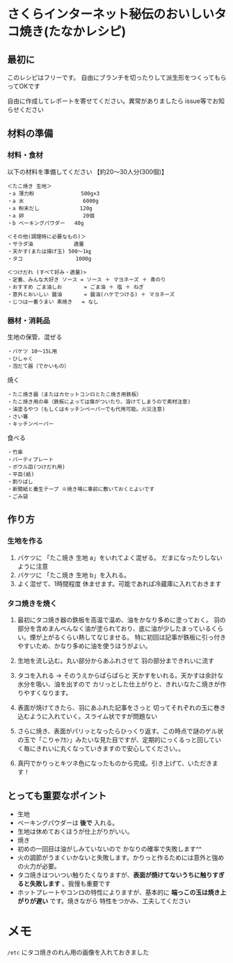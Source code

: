 
# さくらインターネット秘伝のおいしいタコ焼き(たなかレシピ)

## 最初に

このレシピはフリーです。
自由にブランチを切ったりして派生形をつくってもらってOKです

自由に作成してレポートを寄せてください。異常がありましたら issue等でお知らせください

## 材料の準備

### 材料・食材
以下の材料を準備してください
【約20～30人分(300個)】

```
＜たこ焼き 生地＞
・a 薄力粉               500g×3
・a 水                   6000g
・a 粉末だし             120g
・a 卵                   20個
・b ベーキングパウダー   40g
```
```
＜その他(調理時に必要なもの)＞
・サラダ油             適量
・天かす(または揚げ玉) 500～1㎏
・タコ                 1000g
```
```
＜つけだれ (すべて好み・適量)>
・定番、みんな大好き ソース = ソース ＋ マヨネーズ ＋ 青のり
・おすすめ ごま油しお       = ごま油 ＋ 塩 ＋ ねぎ
・意外とおいしい 醤油       = 醤油(ハケでつける) ＋ マヨネーズ
・じつは一番うまい 素焼き   = なし
```

### 器材・消耗品

生地の保管、混ぜる
```
・バケツ 10～15L用
・ひしゃく
・泡だて器（でかいもの）
```

焼く
```
・たこ焼き器（またはカセットコンロとたこ焼き用鉄板）
・たこ焼き用の串（鉄板によっては傷がついたり、溶けてしまうので素材注意)
・油塗るやつ（もしくはキッチンペーパーでも代用可能。火災注意)
・さい箸
・キッチンペーパー
```
食べる
```
・竹串
・パーティプレート
・ボウル皿(つけだれ用)
・平皿(紙)
・割りばし
・新聞紙と養生テープ ※焼き場に事前に敷いておくとよいです
・ごみ袋
```

## 作り方

### 生地を作る

1. バケツに 「たこ焼き 生地 a」をいれてよく混ぜる。 だまになったりしないように注意
2. バケツに 「たこ焼き 生地 b」を入れる。
3. よく混ぜて、1時間程度 休ませます。可能であれば冷蔵庫に入れておきます

### タコ焼きを焼く

1. 最初にタコ焼き器の鉄板を高温で温め、油をかなり多めに塗っておく。 羽の部分を含めまんべんなく油が塗られており、底に油が少したまっているくらい。煙が上がるくらい熱してなじませる。 特に初回は記事が鉄板に引っ付きやすいため、かなり多めに油を使うほうがよい。

2. 生地を流し込む。丸い部分からあふれさせて 羽の部分まできれいに流す

3. タコを入れる → そのうえからぱらぱらと 天かすをいれる。天かすは余計な水分を吸い、油を出すので カリっとした仕上がりと、きれいなたこ焼きが作りやすくなります。

4. 表面が焼けてきたら、羽にあふれた記事をさっと 切ってそれぞれの玉に巻き込むように入れていく。スライム状ですが問題ない

5. さらに焼き、表面がパリッとなったらひっくり返す。この時点で謎のゲル状の玉で「こりゃｱｶﾝ」みたいな見た目ですが、定期的にっくるっと回していく毎にきれいに丸くなっていきますので安心してください。。

6. 真円でかりっとキツネ色になったものから完成。引き上げて、いただきます！

## とっても重要なポイント

* 生地
 * ベーキングパウダーは **後で** 入れる。
 * 生地は休めておくほうが仕上がりがいい。
* 焼き
 * 初めの一回目は油がしみていないので かなりの確率で失敗します^^
 * 火の調節がうまくいかないと失敗します。かりっと作るためには意外と強めの火力が必要。
 * タコ焼きはついつい触りたくなりますが、**表面が焼けてないうちに触りすぎると失敗します** 。我慢も重要です
 * ホットプレートやコンロの特性によりますが、基本的に **端っこの玉は焼き上がりが遅い** です。焼きながら 特性をつかみ、工夫してください


# メモ

`/etc` にタコ焼きのれん用の画像を入れておきました
